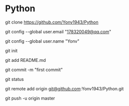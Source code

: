 # Python


git clone https://github.com/Yonv1943/Python

git config --global user.email "178320049@qq.com"

git config --global user.name "Yonv"



git init

git add README.md

git commit -m "first commit"

git status



git remote add origin git@github.com:Yonv1943/Python.git

git push -u origin master


